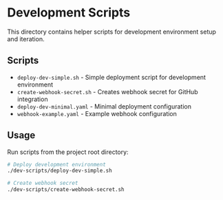 # Development Scripts

This directory contains helper scripts for development environment setup and iteration.

## Scripts

- `deploy-dev-simple.sh` - Simple deployment script for development environment
- `create-webhook-secret.sh` - Creates webhook secret for GitHub integration
- `deploy-dev-minimal.yaml` - Minimal deployment configuration
- `webhook-example.yaml` - Example webhook configuration

## Usage

Run scripts from the project root directory:

```bash
# Deploy development environment
./dev-scripts/deploy-dev-simple.sh

# Create webhook secret
./dev-scripts/create-webhook-secret.sh
```